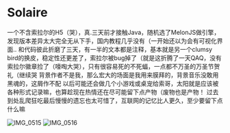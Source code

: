 # Solaire
一个不含索拉尔的H5（哭），真.三天前才接触Java，随机选了MelonJS做引擎，发现版本差异太大完全无从下手，国内教程几乎没有（一开始还以为会有可视化界面..
和代码彼此折磨了三天，有一半的文本都是注释，基本就是另一个clumsy bird的换皮，稳定性还更差了，索拉尔被bug掉了（就是这折腾了一天QAQ，没有索拉尔徽章捡了（嚎啕大哭），只有很容易死的不死蝠，一点都不万圣的万圣节贺礼（继续哭
背景作者不是我，那么宏大的场面是我用来膜拜的，背景音乐没敢用黑魂的，这屑作不配
以后可能还会做几个小游戏或桌宠给索哥，太阳就是应该被各种形式记录嘛，也算趁现在热情还在尽可能留下点产物（废物也是产物！
过去到处乱爬狂吃最后慢慢的遗忘也太可惜了，互联网的记忆比人更久，至少要留下点什么嘛

![IMG_0515](https://github.com/BHLQH/Solaire/assets/144608293/7e93e617-a037-4219-9eb6-37bed8735d03)
![IMG_0516](https://github.com/BHLQH/Solaire/assets/144608293/4ffcbf86-458e-4b5c-ab18-54f4843d3464)
